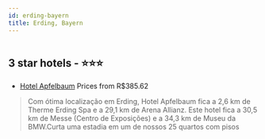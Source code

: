 ```yaml
---
id: erding-bayern
title: Erding, Bayern
---
```


<center><img src="https://i.travelapi.com/hotels/8000000/7510000/7509700/7509601/2d013d50_z.jpg" alt="" /></center>


##  3 star hotels - ⭐️⭐️⭐️

-    [Hotel Apfelbaum](https://www.hurb.com/br/aud/https://www.hurb.com/br/hotels/erding/hotel-apfelbaum-HT-LCIV?cmp=18055) Prices from R$385.62
   > Com ótima localização em Erding, Hotel Apfelbaum fica a 2,6 km de Therme Erding Spa e a 29,1 km de Arena Allianz.  Este hotel fica a 30,5 km de Messe (Centro de Exposições) e a 34,3 km de Museu da BMW.Curta uma estadia em um de nossos 25 quartos com pisos
